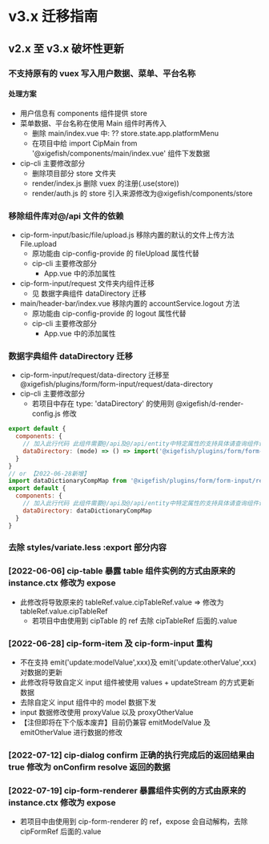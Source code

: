 # v3.x 迁移指南

## v2.x 至 v3.x 破坏性更新

### 不支持原有的 vuex 写入用户数据、菜单、平台名称

#### 处理方案

- 用户信息有 components 组件提供 store
- 菜单数据、平台名称在使用 Main 组件时再传入
  - 删除 main/index.vue 中: ?? store.state.app.platformMenu
  - 在项目中给 import CipMain from '@xigefish/components/main/index.vue' 组件下发数据 <cip-main :nav-menu="$store.state.app.platformMenu">
- cip-cli 主要修改部分
  - 删除项目部分 store 文件夹
  - render/index.js 删除 vuex 的注册(.use(store))
  - render/auth.js 的 store 引入来源修改为@xigefish/components/store

### 移除组件库对@/api 文件的依赖

- cip-form-input/basic/file/upload.js 移除内置的默认的文件上传方法 File.upload
  - 原功能由 cip-config-provide 的 fileUpload 属性代替
  - cip-cli 主要修改部分
    - App.vue 中的添加属性<cip-config-provide :fileUpload="File.upload">
- cip-form-input/request 文件夹内组件迁移
  - 见 数据字典组件 dataDirectory 迁移
- main/header-bar/index.vue 移除内置的 accountService.logout 方法
  - 原功能由 cip-config-provide 的 logout 属性代替
  - cip-cli 主要修改部分
    - App.vue 中的添加属性<cip-config-provide :logout="accountService.logout">

### 数据字典组件 dataDirectory 迁移

- cip-form-input/request/data-directory 迁移至 @xigefish/plugins/form/form-input/request/data-directory
- cip-cli 主要修改部分
  - 若项目中存在 type: 'dataDirectory' 的使用则 @xigefish/d-render-config.js 修改

```javascript
export default {
  components: {
    // 加入此行代码 此组件需要@/api及@/api/entity中特定属性的支持具体请查询组件说明
    dataDirectory: (mode) => () => import('@xigefish/plugins/form/form-input/request/data-directory')
  }
}
// or 【2022-06-28新增】
import dataDictionaryCompMap from '@xigefish/plugins/form/form-input/request/data-dictionary/component-map'
export default {
  components: {
    // 加入此行代码 此组件需要@/api及@/api/entity中特定属性的支持具体请查询组件说明
    dataDirectory: dataDictionaryCompMap
  }
}
```

### 去除 styles/variate.less :export 部分内容

### [2022-06-06] cip-table 暴露 table 组件实例的方式由原来的 instance.ctx 修改为 expose

- 此修改将导致原来的 tableRef.value.cipTableRef.value => 修改为 tableRef.value.cipTableRef
  - 若项目中由使用到 cipTable 的 ref 去除 cipTableRef 后面的.value

### [2022-06-28] cip-form-item 及 cip-form-input 重构

- 不在支持 emit('update:modelValue',xxx)及 emit('update:otherValue',xxx)对数据的更新
- 此修改将导致自定义 input 组件被使用 values + updateStream 的方式更新数据
- 去除自定义 input 组件中的 model 数据下发
- input 数据修改使用 proxyValue 以及 proxyOtherValue
- 【注但即将在下个版本废弃】目前仍兼容 emitModelValue 及 emitOtherValue 进行数据的修改

### [2022-07-12] cip-dialog confirm 正确的执行完成后的返回结果由 true 修改为 onConfirm resolve 返回的数据

### [2022-07-19] cip-form-renderer 暴露组件实例的方式由原来的 instance.ctx 修改为 expose

- 若项目中由使用到 cip-form-renderer 的 ref，expose 会自动解构，去除 cipFormRef 后面的.value

